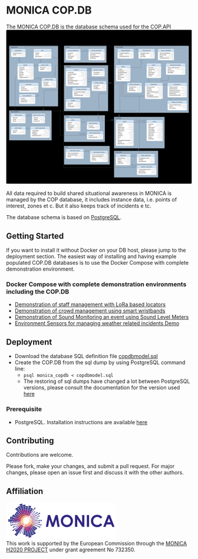 # MONICA COP.DB
<!-- Short description of the project. -->

The MONICA COP.DB is the database schema used for the COP.API
![COP.DB Schema](https://github.com/MONICA-Project/COP.DB/raw/master/monica_v1_3.svg) 

All data required to build shared situational awareness in MONICA is managed by the COP database, it includes instance data, i.e. points of interest, zones et c. But it also keeps track of incidents e tc.

The database schema is based on [PostgreSQL](https://www.postgresql.org/).

## Getting Started
If you want to install it without Docker on your DB host, please jump to the deployment section. The easiest way of installing and having example populated COP.DB databases is to use the Docker Compose with complete demonstration environment. 

### Docker Compose with complete demonstration environments including the COP.DB
* [Demonstration of staff management with LoRa based locators]( https://github.com/MONICA-Project/staff-management-demo)
* [Demonstration of crowd management using smart wristbands](https://github.com/MONICA-Project/DockerGlobalWristbandSimulation)
* [Demonstration of Sound Monitoring an event using Sound Level Meters](https://github.com/MONICA-Project/DockerSoundDemo)
* [Environment Sensors for managing weather related incidents Demo](https://github.com/MONICA-Project/DockerEnvironmentSensorDemo)

## Deployment
<!-- Deployment/Installation instructions. If this is software library, change this section to "Usage" and give usage examples -->
* Download the database SQL definition file [copdbmodel.sql](https://github.com/MONICA-Project/COP.DB/raw/master/copdbmodel.sql)
* Create the COP.DB from the sql dump by using PostgreSQL command line:
   * ```psql monica_copdb < copdbmodel.sql```
   * The restoring of sql dumps have changed a lot between PostgreSQL versions, please consult the documentation for the version used [here](https://www.postgresql.org/docs/)

### Prerequisite
* PostgreSQL. Installation instructions are available [here](https://www.postgresql.org/)


## Contributing
Contributions are welcome. 

Please fork, make your changes, and submit a pull request. For major changes, please open an issue first and discuss it with the other authors.

## Affiliation
![MONICA](https://github.com/MONICA-Project/template/raw/master/monica.png)  
This work is supported by the European Commission through the [MONICA H2020 PROJECT](https://www.monica-project.eu) under grant agreement No 732350.
